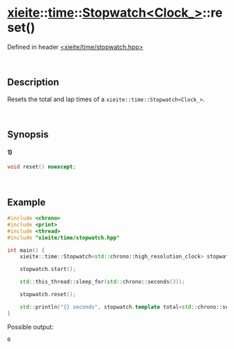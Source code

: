 # [xieite](../../../../../xieite.md)\:\:[time](../../../../../time.md)\:\:[Stopwatch<Clock_>](../../../stopwatch.md)\:\:reset\(\)
Defined in header [<xieite/time/stopwatch.hpp>](../../../../../../include/xieite/time/stopwatch.hpp)

&nbsp;

## Description
Resets the total and lap times of a `xieite::time::Stopwatch<Clock_>`.

&nbsp;

## Synopsis
#### 1)
```cpp
void reset() noexcept;
```

&nbsp;

## Example
```cpp
#include <chrono>
#include <print>
#include <thread>
#include "xieite/time/stopwatch.hpp"

int main() {
    xieite::time::Stopwatch<std::chrono::high_resolution_clock> stopwatch;

    stopwatch.start();

    std::this_thread::sleep_for(std::chrono::seconds(3));

    stopwatch.reset();

    std::println("{} seconds", stopwatch.template total<std::chrono::seconds>().count());
}
```
Possible output:
```
0
```

